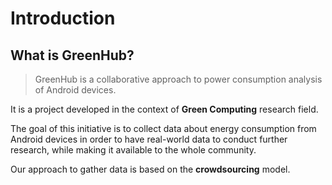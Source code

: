 # Introduction

## What is GreenHub?

> GreenHub is a collaborative approach to power consumption analysis of Android devices.

It is a project developed in the context of **Green Computing** research field.

The goal of this initiative is to collect data about energy consumption from Android devices in order to have real-world data to conduct further research, while making it available to the whole community.

Our approach to gather data is based on the **crowdsourcing** model.
